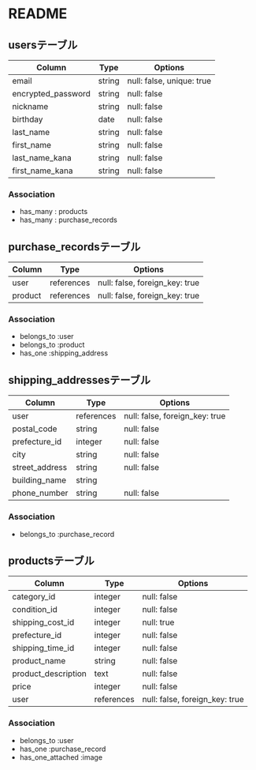 # README
## usersテーブル

| Column              | Type   | Options     |
| ------------------  | ------ | ----------- |
| email	              | string | null: false, unique: true |
| encrypted_password	| string | null: false |
| nickname	          | string | null: false |
| birthday	          | date	 | null: false |
| last_name	          | string | null: false |
| first_name	        | string | null: false |
| last_name_kana	    | string | null: false |
| first_name_kana	    | string | null: false |

### Association

- has_many : products 
- has_many : purchase_records


## purchase_recordsテーブル

| Column             | Type       | Options     |
| ------------------ | ---------- | ----------- |
| user               | references | null: false, foreign_key: true |
| product            | references | null: false, foreign_key: true |

### Association

- belongs_to :user
- belongs_to :product
- has_one :shipping_address


## shipping_addressesテーブル

| Column             | Type      | Options     |
| ------------------ | --------- | ----------- | 
| user	             |references |null: false, foreign_key: true |
| postal_code	       | string    | null: false |
| prefecture_id	     | integer   | null: false |
| city	             | string    | null: false | 
| street_address     | string    | null: false |
| building_name      | string    | 
| phone_number	     | string    | null: false |

### Association

- belongs_to :purchase_record



## productsテーブル

| Column             | Type    | Options     |
| ------------------ | ------- | ----------- |
| category_id        | integer | null: false |
| condition_id       | integer | null: false |
| shipping_cost_id   | integer | null: true  |
| prefecture_id      | integer | null: false |
| shipping_time_id   | integer | null: false |
| product_name       | string  | null: false |
| product_description | text   | null: false |
| price              | integer | null: false |
| user               | references | null: false, foreign_key: true |

### Association

- belongs_to :user
- has_one :purchase_record
- has_one_attached :image


